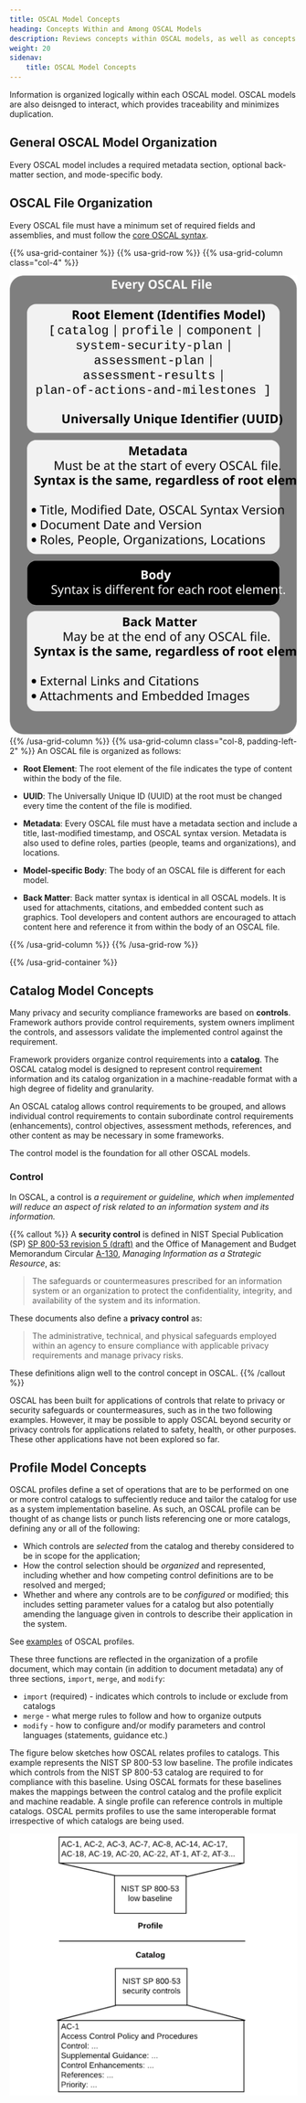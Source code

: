 ```yaml
---
title: OSCAL Model Concepts
heading: Concepts Within and Among OSCAL Models
description: Reviews concepts within OSCAL models, as well as concepts across models.
weight: 20
sidenav:
    title: OSCAL Model Concepts
---
```


Information is organized logically within each OSCAL model. OSCAL models are also deisnged to interact, which provides traceability and minimizes duplication.

## General OSCAL Model Organization

Every OSCAL model includes a required metadata section, optional back-matter section, and mode-specific body.

## OSCAL File Organization

Every OSCAL file must have a minimum set of required fields and assemblies, and must follow the [core OSCAL syntax](../).


{{% usa-grid-container %}}
{{% usa-grid-row %}}
{{% usa-grid-column class="col-4" %}}
&nbsp;

![A diagram representing the general layout of any OSCAL file, showing the following information. A root element, a metadata section, a model-specific section, and a back-matter section.](OSCAL-file.svg)
{{% /usa-grid-column %}}
{{% usa-grid-column class="col-8, padding-left-2" %}}
An OSCAL file is organized as follows:
- **Root Element**: The root element of the file indicates the type of content within the body of the file. 

- **UUID**: The Universally Unique ID (UUID) at the root must be changed every time the content of the file is modified.

- **Metadata**: Every OSCAL file must have a metadata section and include a title, last-modified timestamp, and OSCAL syntax version. Metadata is also used to define roles, parties (people, teams and organizations), and locations.

- **Model-specific Body**: The body of an OSCAL file is different for each model.

- **Back Matter**: Back matter syntax is identical in all OSCAL models. It is used for attachments, citations, and embedded content such as graphics. Tool developers and content authors are encouraged to attach content here and reference it from within the body of an OSCAL file.



{{% /usa-grid-column %}}
{{% /usa-grid-row %}}

{{% /usa-grid-container %}}

## Catalog Model Concepts

Many privacy and security compliance frameworks are based on **controls**. 
Framework authors provide control requirements, system owners impliment the controls, and assessors validate the implemented control against the requirement. 

Framework providers organize control requirements into a **catalog**.
The OSCAL catalog model is designed to represent control requirement information and its catalog organization in a machine-readable format with a high degree of fidelity and granularity.

An OSCAL catalog allows control requirements to be grouped, and allows individual control requirements to contain subordinate control requirements (enhancements), control objectives, assessment methods, references, and other content as may be necessary in some frameworks. 

The control model is the foundation for all other OSCAL models. 

### Control

In OSCAL, a control is *a requirement or guideline, which when implemented will reduce an aspect of risk related to an information system and its information.*


{{% callout %}}
A **security control** is defined in NIST Special Publication (SP) [SP 800-53 revision 5 (draft)](https://doi.org/10.6028/NIST.SP.800-53r5-draft) and the Office of Management and Budget Memorandum Circular [A-130](https://www.whitehouse.gov/sites/whitehouse.gov/files/omb/circulars/A130/a130revised.pdf), *Managing Information as a Strategic Resource*, as:

> The safeguards or countermeasures prescribed for an information system or an organization to protect the confidentiality, integrity, and availability of the system and its information.

These documents also define a **privacy control** as:

> The administrative, technical, and physical safeguards employed within an agency to ensure compliance with applicable privacy requirements and manage privacy risks.

These definitions align well to the control concept in OSCAL.
{{% /callout %}}

OSCAL has been built for applications of controls that relate to privacy or security safeguards or countermeasures, such as in the two following examples. However, it may be possible to apply OSCAL beyond security or privacy controls for applications related to safety, health, or other purposes. These other applications have not been explored so far.

## Profile Model Concepts

OSCAL profiles define a set of operations that are to be performed on one or more control catalogs to suffeciently reduce and tailor the catalog for use as a system implementation baseline. As such, an OSCAL profile can be thought of as change lists or punch lists referencing one or more catalogs, defining any or all of the following:

* Which controls are *selected* from the catalog and thereby considered to be in scope for the application;
* How the control selection should be *organized* and represented, including whether and how competing control definitions are to be resolved and merged;
* Whether and where any controls are to be *configured* or modified; this includes setting parameter values for a catalog but also potentially amending the language given in controls to describe their application in the system.

See [examples](#content-examples) of OSCAL profiles.

These three functions are reflected in the organization of a profile document, which may contain (in addition to document metadata) any of three sections, `import`, `merge`, and `modify`:

* `import` (required) - indicates which controls to include or exclude from catalogs
* `merge` - what merge rules to follow and how to organize outputs
* `modify` - how to configure and/or modify parameters and control languages (statements, guidance etc.)

The figure below sketches how OSCAL relates profiles to catalogs. This example represents the NIST SP 800-53 low baseline. The profile indicates which controls from the NIST SP 800-53 catalog are required to for compliance with this baseline. Using OSCAL formats for these baselines makes the mappings between the control catalog and the profile explicit and machine readable. A single profile can reference controls in multiple catalogs. OSCAL permits profiles to use the same interoperable format irrespective of which catalogs are being used.

![profile-catalog-mapping](profile-catalog-mapping-trivial-example.png)


